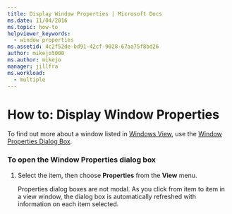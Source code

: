 ```yaml
---
title: Display Window Properties | Microsoft Docs
ms.date: 11/04/2016
ms.topic: how-to
helpviewer_keywords: 
  - window properties
ms.assetid: 4c2f52de-bd91-42cf-9028-67aa75f8bd26
author: mikejo5000
ms.author: mikejo
manager: jillfra
ms.workload: 
  - multiple
---
```

# How to: Display Window Properties
To find out more about a window listed in [Windows View](../debugger/windows-view.md), use the [Window Properties Dialog Box](../debugger/window-properties-dialog-box.md).

### To open the Window Properties dialog box

1. Select the item, then choose **Properties** from the **View** menu.

   Properties dialog boxes are not modal. As you click from item to item in a view window, the dialog box is automatically refreshed with information on each item selected.